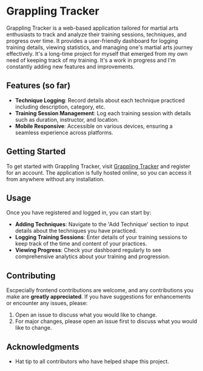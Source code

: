 # Grappling Tracker

Grappling Tracker is a web-based application tailored for martial arts enthusiasts to track and analyze their training sessions, techniques, and progress over time. It provides a user-friendly dashboard for logging training details, viewing statistics, and managing one's martial arts journey effectively. It's a long-time project for myself that emerged from my own need
of keeping track of my training. It's a work in progress and I'm constantly adding new features and improvements.

## Features (so far)

- **Technique Logging**: Record details about each technique practiced including description, category, etc.
- **Training Session Management**: Log each training session with details such as duration, instructor, and location.
- **Mobile Responsive**: Accessible on various devices, ensuring a seamless experience across platforms.

## Getting Started

To get started with Grappling Tracker, visit [Grappling Tracker](https://grapplingtracker.com) and register for an account. The application is fully hosted online, so you can access it from anywhere without any installation.

## Usage

Once you have registered and logged in, you can start by:

- **Adding Techniques**: Navigate to the 'Add Technique' section to input details about the techniques you have practiced.
- **Logging Training Sessions**: Enter details of your training sessions to keep track of the time and content of your practices.
- **Viewing Progress**: Check your dashboard regularly to see comprehensive analytics about your training and progression.

## Contributing

Escpecially frontend contributions are welcome, and any contributions you make are **greatly appreciated**. If you have suggestions for enhancements or encounter any issues, please:

1. Open an issue to discuss what you would like to change.
2. For major changes, please open an issue first to discuss what you would like to change.

## Acknowledgments

- Hat tip to all contributors who have helped shape this project.